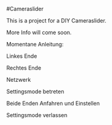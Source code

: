 #Cameraslider


This is a project for a DIY Cameraslider.

More Info will come soon.

<Line>

Momentane Anleitung:

Linkes Ende

Rechtes Ende

Netzwerk

Settingsmode betreten

Beide Enden Anfahren und Einstellen

Settingsmode verlassen
